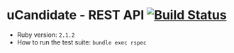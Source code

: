 # uCandidate - REST API [![Build Status](https://travis-ci.org/ronanrodrigo/ucandidate-api.svg?branch=master)](https://travis-ci.org/ronanrodrigo/ucandidate-api)
* Ruby version: ``2.1.2``
* How to run the test suite: ``bundle exec rspec``